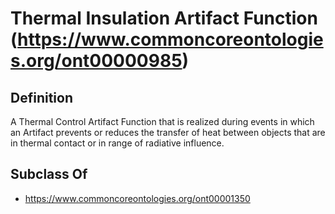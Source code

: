 # Thermal Insulation Artifact Function (https://www.commoncoreontologies.org/ont00000985)

## Definition
A Thermal Control Artifact Function that is realized during events in which an Artifact prevents or reduces the transfer of heat between objects that are in thermal contact or in range of radiative influence.

## Subclass Of
- https://www.commoncoreontologies.org/ont00001350

